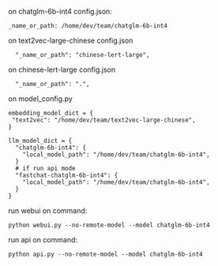 
on chatglm-6b-int4 config.json:
```
_name_or_path: /home/dev/team/chatglm-6b-int4
```

on text2vec-large-chinese config.json
```
  "_name_or_path": "chinese-lert-large",
```

on chinese-lert-large config.json
```
  "_name_or_path": ".",
```
on model_config.py
```
embedding_model_dict = {
 "text2vec": "/home/dev/team/text2vec-large-chinese",
}

llm_model_dict = {
  "chatglm-6b-int4": {
    "local_model_path": "/home/dev/team/chatglm-6b-int4",
  }
  # if run api mode
  "fastchat-chatglm-6b-int4": {
    "local_model_path": "/home/dev/team/chatglm-6b-int4",
  }
}
```
run webui on command:
```shell
python webui.py --no-remote-model --model chatglm-6b-int4
```

run api on command:
```shell
python api.py --no-remote-model --model chatglm-6b-int4
```
